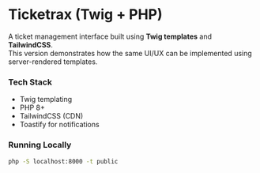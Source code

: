 # Ticketrax (Twig + PHP)

A ticket management interface built using **Twig templates** and **TailwindCSS**.  
This version demonstrates how the same UI/UX can be implemented using server-rendered templates.

### Tech Stack

- Twig templating
- PHP 8+
- TailwindCSS (CDN)
- Toastify for notifications

### Running Locally

```bash
php -S localhost:8000 -t public
```
